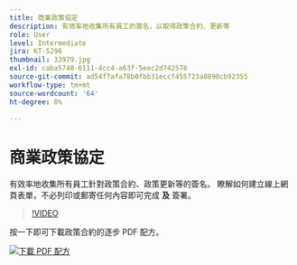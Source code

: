 ```yaml
---
title: 商業政策協定
description: 有效率地收集所有員工的簽名，以取得政策合約、更新等
role: User
level: Intermediate
jira: KT-5296
thumbnail: 33979.jpg
exl-id: caba5740-6111-4cc4-a63f-5eec2d742578
source-git-commit: ad54f7afa78b0fbb31eccf455723a8890cb92355
workflow-type: tm+mt
source-wordcount: '64'
ht-degree: 0%

---
```


# 商業政策協定

有效率地收集所有員工針對政策合約、政策更新等的簽名。 瞭解如何建立線上網頁表單，不必列印或郵寄任何內容即可完成 **及** 簽署。

>[!VIDEO](https://video.tv.adobe.com/v/33979?quality=12&learn=on&hidetitle=true)

按一下即可下載政策合約的逐步 PDF 配方。

[![下載 PDF 配方](../assets/acrobat_PDF_96.png)](../assets/adobe-sign_set_up_a_web_form_use_case.pdf)
